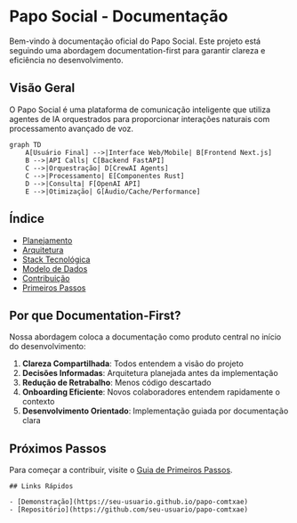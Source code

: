 # Papo Social - Documentação

Bem-vindo à documentação oficial do Papo Social. Este projeto está seguindo uma abordagem documentation-first para garantir clareza e eficiência no desenvolvimento.

## Visão Geral

O Papo Social é uma plataforma de comunicação inteligente que utiliza agentes de IA orquestrados para proporcionar interações naturais com processamento avançado de voz.

```mermaid
graph TD
    A[Usuário Final] -->|Interface Web/Mobile| B[Frontend Next.js]
    B -->|API Calls| C[Backend FastAPI]
    C -->|Orquestração| D[CrewAI Agents]
    C -->|Processamento| E[Componentes Rust]
    D -->|Consulta| F[OpenAI API]
    E -->|Otimização| G[Áudio/Cache/Performance]
```

## Índice

- [Planejamento](./planning/MVP_EVOLUTION.md)
- [Arquitetura](./architecture/OVERVIEW.md)
- [Stack Tecnológica](./architecture/TECH_STACK.md)
- [Modelo de Dados](./database/DATA_MODEL.md)
- [Contribuição](./CONTRIBUTING.md)
- [Primeiros Passos](./GETTING_STARTED.md)

## Por que Documentation-First?

Nossa abordagem coloca a documentação como produto central no início do desenvolvimento:

1. **Clareza Compartilhada**: Todos entendem a visão do projeto
2. **Decisões Informadas**: Arquitetura planejada antes da implementação
3. **Redução de Retrabalho**: Menos código descartado
4. **Onboarding Eficiente**: Novos colaboradores entendem rapidamente o contexto
5. **Desenvolvimento Orientado**: Implementação guiada por documentação clara

## Próximos Passos

Para começar a contribuir, visite o [Guia de Primeiros Passos](./GETTING_STARTED.md).
```
## Links Rápidos

- [Demonstração](https://seu-usuario.github.io/papo-comtxae)
- [Repositório](https://github.com/seu-usuario/papo-comtxae)
